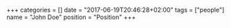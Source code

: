 +++
categories = []
date = "2017-06-19T20:46:28+02:00"
tags = ["people"]
name = "John Doe"
position = "Position"
+++
